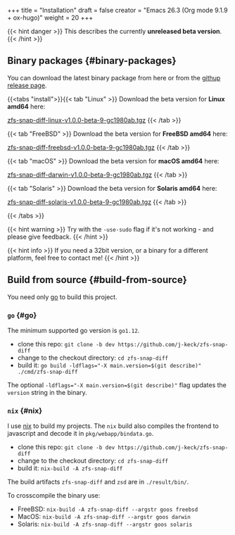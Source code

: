 +++
title = "Installation"
draft = false
creator = "Emacs 26.3 (Org mode 9.1.9 + ox-hugo)"
weight = 20
+++

{{< hint danger >}}
This describes the currently ****unreleased beta version****.
{{< /hint >}}


## Binary packages {#binary-packages}

You can download the latest binary package from here or
from the [githup release page](https://github.com/j-keck/zfs-snap-diff/releases).

{{<tabs "install">}}{{< tab "Linux" >}}
Download the beta version for ****Linux amd64**** here:

[zfs-snap-diff-linux-v1.0.0-beta-9-gc1980ab.tgz](/zfs-snap-diff-linux-v1.0.0-beta-9-gc1980ab.tgz)
{{< /tab >}}

{{< tab "FreeBSD" >}}
Download the beta version for ****FreeBSD amd64**** here:

[zfs-snap-diff-freebsd-v1.0.0-beta-9-gc1980ab.tgz](/zfs-snap-diff-freebsd-v1.0.0-beta-9-gc1980ab.tgz)
{{< /tab >}}

{{< tab "macOS" >}}
Download the beta version for ****macOS amd64**** here:

[zfs-snap-diff-darwin-v1.0.0-beta-9-gc1980ab.tgz](/zfs-snap-diff-darwin-v1.0.0-beta-9-gc1980ab.tgz)
{{< /tab >}}

{{< tab "Solaris" >}}
Download the beta version for ****Solaris amd64**** here:

[zfs-snap-diff-solaris-v1.0.0-beta-9-gc1980ab.tgz](/zfs-snap-diff-solaris-v1.0.0-beta-9-gc1980ab.tgz)
{{< /tab >}}

{{< /tabs >}}

{{< hint warning >}}
Try with the `-use-sudo` flag if it's not working - and please give feedback.
{{< /hint >}}

{{< hint info >}}
If you need a 32bit version, or a binary for a different
platform, feel free to contact me!
{{< /hint >}}


## Build from source {#build-from-source}

You need only [go](https://go-lang.org) to build this project.


### `go` {#go}

The minimum supported go version is `go1.12`.

-   clone this repo: `git clone -b dev https://github.com/j-keck/zfs-snap-diff`
-   change to the checkout directory: `cd zfs-snap-diff`
-   build it: `go build -ldflags="-X main.version=$(git describe)" ./cmd/zfs-snap-diff`

The optional `-ldflags="-X main.version=$(git describe)"` flag updates the `version` string in the binary.


### `nix` {#nix}

I use [nix](https://nixos.org/nix/) to build my projects. The `nix` build also compiles the frontend
to javascript and decode it in `pkg/webapp/bindata.go`.

-   clone this repo: `git clone -b dev https://github.com/j-keck/zfs-snap-diff`
-   change to the checkout directory: `cd zfs-snap-diff`
-   build it: `nix-build -A zfs-snap-diff`

The build artifacts `zfs-snap-diff` and `zsd` are in `./result/bin/`.

To crosscompile the binary use:

-   FreeBSD: `nix-build -A zfs-snap-diff --argstr goos freebsd`
-   MacOS: `nix-build -A zfs-snap-diff --argstr goos darwin`
-   Solaris: `nix-build -A zfs-snap-diff --argstr goos solaris`
